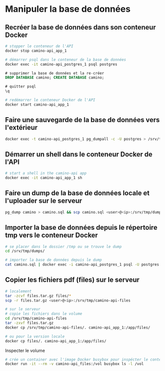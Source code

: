 # Manipuler la base de données

## Recréer la base de données dans son conteneur Docker

```sh
# stopper le conteneur de l'API
docker stop camino-api_app_1

# démarrer psql dans le conteneur de la base de données
docker exec -it camino-api_postgres_1 psql postgres
```

```sql
# supprimer la base de données et la re-créer
DROP DATABASE camino; CREATE DATABASE camino;

# quitter psql
\q
```

```sh
# redémarrer le conteneur Docker de l'API
docker start camino-api_app_1
```

## Faire une sauvegarde de la base de données vers l'extérieur

```sh
docker exec -t camino-api_postgres_1 pg_dumpall -c -U postgres > /srv/tmp/dumps/dump_`date +%d-%m-%Y"_"%H_%M_%S`.sql
```

## Démarrer un shell dans le conteneur Docker de l'API

```sh
# start a shell in the camino-api app
docker exec -it camino-api_app_1 sh
```

## Faire un dump de la base de données locale et l'uploader sur le serveur

```bash
pg_dump camino > camino.sql && scp camino.sql <user>@<ip>:/srv/tmp/dumps/camino.sql
```

## Importer la base de données depuis le répertoire tmp vers le conteneur Docker

```sh
# se placer dans le dossier /tmp ou se trouve le dump
cd /srv/tmp/dumps/

# importer la base de données depuis le dump
cat camino.sql | docker exec -i camino-api_postgres_1 psql -U postgres -d camino
```

## Copier les fichiers pdf (files) sur le serveur

```bash
# localement
tar -zcvf files.tar.gz files/*
scp -r files.tar.gz <user>@<ip>:/srv/tmp/camino-api-files
```

```bash
# sur le serveur
# copie les fichiers dans le volume
cd /srv/tmp/camino-api-files
tar -zxvf files.tar.gz
docker cp /srv/tmp/camino-api-files/. camino-api_app_1:/app/files/

# ou pour la version locale
docker cp files/. camino-api_app_1:/app/files/
```

Inspecter le volume

```bash
# crée un container avec l'image Docker busybox pour inspécter le contenu du volume
docker run -it --rm -v camino-api_files:/vol busybox ls -l /vol
```

